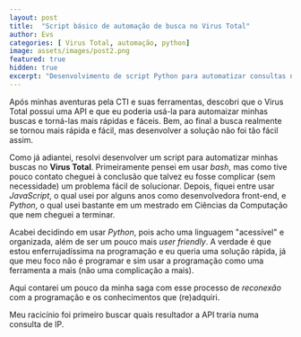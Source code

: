 ```yaml
---
layout: post
title:  "Script básico de automação de busca no Virus Total"
author: Evs
categories: [ Virus Total, automação, python]
image: assets/images/post2.png
featured: true
hidden: true
excerpt: "Desenvolvimento de script Python para automatizar consultas na API do VirusTotal e otimizar workflows de CTI."
---
```


Após minhas aventuras pela CTI e suas ferramentas, descobri que o Virus Total possui uma API e que eu poderia usá-la para automaizar minhas buscas e torná-las mais rápidas e fáceis. Bem, ao final a busca realmente se tornou mais rápida e fácil, mas desenvolver a solução não foi tão fácil assim.

Como já adiantei, resolvi desenvolver um script para automatizar minhas buscas no **Virus Total**. Primeiramente pensei em usar *bash*, mas como tive pouco contato cheguei à conclusão que talvez eu fosse complicar (sem necessidade) um problema fácil de solucionar. Depois, fiquei entre usar *JavaScript*, o qual usei por alguns anos como desenvolvedora front-end, e *Python*, o qual usei bastante em um mestrado em Ciências da Computação que nem cheguei a terminar.

Acabei decidindo em usar *Python*, pois acho uma linguagem "acessível" e organizada, além de ser um pouco mais *user friendly*. A verdade é que estou enferrujadíssima na programação e eu queria uma solução rápida, já que meu foco não é programar e sim usar a programação como uma ferramenta a mais (não uma complicação a mais).

Aqui contarei um pouco da minha saga com esse processo de *reconexão* com a programação e os conhecimentos que (re)adquiri.

Meu racicínio foi primeiro buscar quais resultador a API traria numa consulta de IP.
